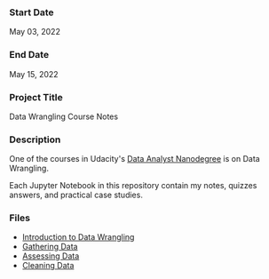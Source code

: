 ### Start Date
May 03, 2022

### End Date
May 15, 2022

### Project Title
Data Wrangling Course Notes

### Description
One of the courses in Udacity's [Data Analyst Nanodegree](https://www.udacity.com/course/data-analyst-nanodegree--nd002) is on Data Wrangling.

Each Jupyter Notebook in this repository contain my notes, quizzes answers, and practical case studies.

### Files
- [Introduction to Data Wrangling](01_Intro-to-Data-Wrangling.ipynb)
- [Gathering Data](02_Gathering-Data.ipynb)
- [Assessing Data](03_Assessing-Data.ipynb)
- [Cleaning Data](04_Cleaning-Data.ipynb)